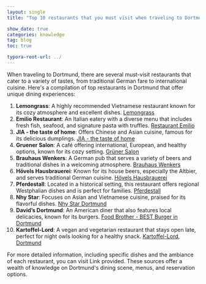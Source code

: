 ```yaml
---
layout: single
title: "Top 10 restaurants that you must visit when traveling to Dortmund"

show_date: true
categories: knowledge
tag: blog
toc: true

typora-root-url: ../
---
```


When traveling to Dortmund, there are several must-visit restaurants that cater to a variety of tastes, from traditional German fare to international cuisine. Here's a compilation of top restaurants in Dortmund that offer unique dining experiences:


<!-- <p align="center">
<img src="/images/2024-02-20-first/dortmund-photo-1708802382601-7.png" alt="dortmund photo-1708802382601-7" style="zoom:33%;" />
</p> -->



1. **Lemongrass**: A highly recommended Vietnamese restaurant known for its cozy atmosphere and excellent dishes. [Lemongrass](http://lemongrass-do.de/)
2. **Emilio Restaurant**: An Italian eatery with a diverse menu that includes fresh fish, seafood, and signature pasta with truffles. [Restaurant Emilio](https://restaurant-emilio.de/)
3. **JIA - the taste of home**: Offers Chinese and Asian cuisine, famous for its delicious dumplings. [JIA - the taste of home ](https://jia-the-taste-of-home.eatbu.com/?lang=en)
4. **Gruener Salon**: A café offering international, European, and healthy options, known for its cozy setting. [Grüner Salon](https://gruener-salon-am-nordmarkt.de/)
5. **Brauhaus Wenkers**: A German pub that serves a variety of beers and traditional dishes in a welcoming atmosphere. [Brauhaus Wenkers](https://wenkers.de/)
6. **Hövels Hausbrauerei**: Known for its house beers, especially the Altbier, and serves traditional German cuisine. [Hövels Hausbrauerei](https://www.hoevels-hausbrauerei.de/)
7. **Pferdestall**: Located in a historical setting, this restaurant offers regional Westphalian dishes and is perfect for families. [Pferdestall](https://pferdestall.biz/)
8. **Nhy Star**: Focuses on Asian and Vietnamese cuisine, praised for its flavorful dishes. [Nhy Star Dortmund](https://www.nhystardortmund.de/)
9. **David’s Dortmund**: An American diner that also features local delicacies, known for its burgers. [Food Brother - BEST Burger in Dortmund](https://dortmund.foodbrother.com/?cart_type=pickup)
10. **Kartoffel-Lord**: A vegan and vegetarian restaurant that stays open late, perfect for night owls looking for a healthy snack. [Kartoffel-Lord, Dortmund](https://www.tripadvisor.de/Restaurant_Review-g187372-d1340218-Reviews-Kartoffel_Lord-Dortmund_North_Rhine_Westphalia.html)

For more detailed information, including specific dishes and the ambiance of each restaurant, you can visit Link provided. These sources offer a wealth of knowledge on Dortmund's dining scene, menus, and reservation options.


